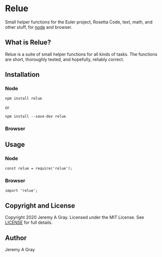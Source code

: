 # Relue

Small helper functions for the Euler project, Rosetta Code, text, math, and other stuff, for [node](https://nodejs.org/) and browser.

## What is Relue?

Relue is a suite of small helper functions for all kinds of tasks.  The functions are short, thoroughly tested, and hopefully, reliably correct.

## Installation

### Node

```
npm install relue
```
or

```
npm install --save-dev relue
```

### Browser

## Usage

### Node

```
const relue = require('relue');
```

### Browser

```
import 'relue';
```

## Copyright and License

Copyright 2020 Jeremy A Gray.  Licensed under the MIT License.  See [LICENSE](LICENSE) for full details.

## Author

Jeremy A Gray
